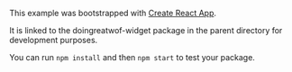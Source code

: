 This example was bootstrapped with [Create React App](https://github.com/facebook/create-react-app).

It is linked to the doingreatwof-widget package in the parent directory for development purposes.

You can run `npm install` and then `npm start` to test your package.
